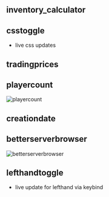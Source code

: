 ## inventory_calculator

## csstoggle
- live css updates
## tradingprices

## playercount
![playercount](https://cdn.discordapp.com/attachments/619378452600193024/1078210613874020382/image.png)
## creationdate

## betterserverbrowser
![betterserverbrowser](https://cdn.discordapp.com/attachments/619378452600193024/1078210001505632346/image.png)
## lefthandtoggle
- live update for lefthand via keybind
